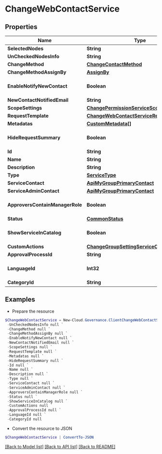 # ChangeWebContactService
## Properties

Name | Type | Description | Notes
------------ | ------------- | ------------- | -------------
**SelectedNodes** | **String** |  | [optional] 
**UnCheckedNodesInfo** | **String** |  | [optional] 
**ChangeMethod** | [**ChangeContactMethod**](ChangeContactMethod.md) |  | [optional] 
**ChangeMethodAssignBy** | [**AssignBy**](AssignBy.md) |  | [optional] 
**EnableNotifyNewContact** | **Boolean** |  | [optional] [default to $false]
**NewContactNotifiedEmail** | **String** |  | [optional] 
**ScopeSettings** | [**ChangePermissionServiceScopeSettings**](ChangePermissionServiceScopeSettings.md) |  | [optional] 
**RequestTemplate** | [**ChangeWebContactServiceRequestTemplate**](ChangeWebContactServiceRequestTemplate.md) |  | [optional] 
**Metadatas** | [**CustomMetadata[]**](CustomMetadata.md) |  | [optional] 
**HideRequestSummary** | **Boolean** |  | [optional] [default to $false]
**Id** | **String** |  | [optional] 
**Name** | **String** |  | [optional] 
**Description** | **String** |  | [optional] 
**Type** | [**ServiceType**](ServiceType.md) |  | [optional] 
**ServiceContact** | [**ApiMyGroupPrimaryContact**](ApiMyGroupPrimaryContact.md) |  | [optional] 
**ServiceAdminContact** | [**ApiMyGroupPrimaryContact**](ApiMyGroupPrimaryContact.md) |  | [optional] 
**ApproversContainManagerRole** | **Boolean** |  | [optional] [default to $false]
**Status** | [**CommonStatus**](CommonStatus.md) |  | [optional] 
**ShowServiceInCatalog** | **Boolean** |  | [optional] [default to $false]
**CustomActions** | [**ChangeGroupSettingServiceCustomActions**](ChangeGroupSettingServiceCustomActions.md) |  | [optional] 
**ApprovalProcessId** | **String** |  | [optional] 
**LanguageId** | **Int32** |  | [optional] [default to 0]
**CategoryId** | **String** |  | [optional] 

## Examples

- Prepare the resource
```powershell
$ChangeWebContactService = New-Cloud.Governance.ClientChangeWebContactService  -SelectedNodes null `
 -UnCheckedNodesInfo null `
 -ChangeMethod null `
 -ChangeMethodAssignBy null `
 -EnableNotifyNewContact null `
 -NewContactNotifiedEmail null `
 -ScopeSettings null `
 -RequestTemplate null `
 -Metadatas null `
 -HideRequestSummary null `
 -Id null `
 -Name null `
 -Description null `
 -Type null `
 -ServiceContact null `
 -ServiceAdminContact null `
 -ApproversContainManagerRole null `
 -Status null `
 -ShowServiceInCatalog null `
 -CustomActions null `
 -ApprovalProcessId null `
 -LanguageId null `
 -CategoryId null
```

- Convert the resource to JSON
```powershell
$ChangeWebContactService | ConvertTo-JSON
```

[[Back to Model list]](../README.md#documentation-for-models) [[Back to API list]](../README.md#documentation-for-api-endpoints) [[Back to README]](../README.md)

